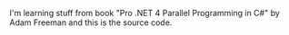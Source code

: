 I'm learning stuff from book "Pro .NET 4 Parallel Programming in C#" by Adam Freeman and this is the source code.
